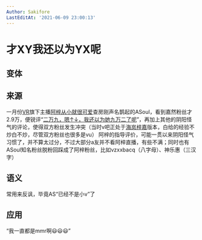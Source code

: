 ```yaml
---
Author: Sakifore
LastEditAt: '2021-06-09 23:00:13'
---
```

# 才XY我还以为YX呢

## 变体

## 来源

一月份[VR]([VirtuaReal](https://space.bilibili.com/413748120))旗下主播[阿梓从小就很可爱](https://space.bilibili.com/7706705/)查房刚声名鹊起的ASoul，看到嘉然粉丝才2.9万，便锐评“[二万九，嗯↑↓，我还以为她九万二了呢](https://www.bilibili.com/video/BV1MA411p7YN?t=26s)”，再加上其他的阴阳怪气的评论，使得双方粉丝发生冲突（当时v吧正处于[海](https://space.bilibili.com/434334701)[岚](https://space.bilibili.com/483419193)[梓](https://space.bilibili.com/7706705/)[嘉](https://space.bilibili.com/672328094)版本，白给的经验不炒白不炒，尽管双方粉丝也很多是vu）
阿梓的指导评价，可能一贯以来阴阳怪气习惯了，并不算太过分，不过大部分a友并不看阿梓直播，有些不满；同时也有ASoul知名粉丝脱粉回踩成了阿梓粉丝，比如vzxxbacq（八字母）、神乐惠（三汉字）

## 语义

常用来反讽，毕竟AS“已经不是小v”了

## 应用

“我一直都是mmr啊😃😃😃”
